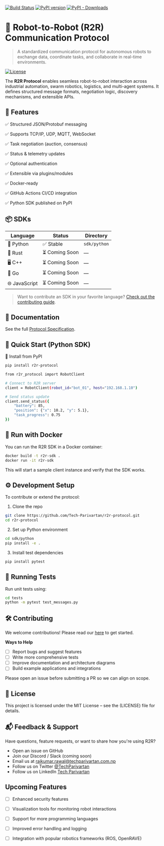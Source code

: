 [![Build Status](https://github.com/Tech-Parivartan/r2r-protocol/actions/workflows/ci.yml/badge.svg)](https://github.com/Tech-Parivartan/r2r-protocol/actions/workflows/ci.yml)
[![PyPI version](https://badge.fury.io/py/r2r-protocol.svg)](https://pypi.org/project/r2r-protocol/)
[![PyPI - Downloads](https://img.shields.io/pypi/dm/r2r-protocol.svg)](https://pypi.org/project/r2r-protocol/)


# 🤖 Robot-to-Robot (R2R) Communication Protocol

> A standardized communication protocol for autonomous robots to exchange data, coordinate tasks, and collaborate in real-time environments.

[![License](https://img.shields.io/badge/License-Apache%202.0-blue.svg)](https://opensource.org/licenses/Apache-2.0)

The **R2R Protocol** enables seamless robot-to-robot interaction across industrial automation, swarm robotics, logistics, and multi-agent systems. It defines structured message formats, negotiation logic, discovery mechanisms, and extensible APIs.


## 🧩 Features

✅ Structured JSON/Protobuf messaging

✅ Supports TCP/IP, UDP, MQTT, WebSocket

✅ Task negotiation (auction, consensus)

✅ Status & telemetry updates

✅ Optional authentication

✅ Extensible via plugins/modules

✅ Docker-ready

✅ GitHub Actions CI/CD integration

✅ Python SDK published on PyPI


## 📦 SDKs

| Language     | Status       | Directory     |
|--------------|--------------|---------------|
| 🐍 Python     | ✅ Stable     | `sdk/python`  |
| 🦀 Rust       | ⏳ Coming Soon | —             |
| 🖥️ C++        | ⏳ Coming Soon | —             |
| 🐹 Go         | ⏳ Coming Soon | —             |
| 🌐 JavaScript | ⏳ Coming Soon | —             |

> Want to contribute an SDK in your favorite language? [Check out the contributing guide](CONTRIBUTING.md).


## 📘 Documentation

See the full [Protocol Specification](docs/spec.md).


## 🚀 Quick Start (Python SDK)

🔧 Install from PyPI

```bash
pip install r2r-protocol
```


```bash
from r2r_protocol import RobotClient

# Connect to R2R server
client = RobotClient(robot_id="bot_01", host="192.168.1.10")

# Send status update
client.send_status({
    "battery": 85,
    "position": {"x": 10.2, "y": 5.1},
    "task_progress": 0.75
})
```


## 🐳 Run with Docker
You can run the R2R SDK in a Docker container:
```bash
docker build -t r2r-sdk .
docker run -it r2r-sdk
```
This will start a sample client instance and verify that the SDK works.


## ⚙️ Development Setup

To contribute or extend the protocol:

1. Clone the repo
```bash
git clone https://github.com/Tech-Parivartan/r2r-protocol.git 
cd r2r-protocol
```

2. Set up Python environment
```bash
cd sdk/python
pip install -e .
```

3. Install test dependencies
```bash
pip install pytest
```


## 🧪 Running Tests
Run unit tests using:

```bash
cd tests
python -m pytest test_messages.py
```


## 🛠️ Contributing

We welcome contributions! Please read our [here](CONTRIBUTING.md) to get started.


**Ways to Help**

- [ ] Report bugs and suggest features
- [ ] Write more comprehensive tests
- [ ] Improve documentation and architecture diagrams
- [ ] Build example applications and integrations

Please open an issue before submitting a PR so we can align on scope.


## 📜 License

This project is licensed under the MIT License – see the (LICENSE) file for details.


## 📬 Feedback & Support

Have questions, feature requests, or want to share how you're using R2R?

- Open an issue on GitHub
- Join our Discord / Slack (coming soon)
- Email us at rajkumar.rawal@techparivartan.com.np
- Follow us on Twitter [@TechParivartan](https://x.com/TechParivartan)
- Follow us on LinkedIn [Tech Parivartan](https://www.linkedin.com/company/tech-parivartan/)


## Upcoming Features

- [ ] Enhanced security features
- [ ] Visualization tools for monitoring robot interactions
- [ ] Support for more programming languages
- [ ] Improved error handling and logging
- [ ] Integration with popular robotics frameworks (ROS, OpenRAVE)


